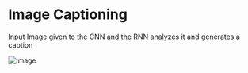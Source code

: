 # Image Captioning
Input Image given to the CNN and the RNN analyzes it and generates a caption

![image](https://github.com/Vemula1207/Image-Captioning/assets/42940619/6a00f12a-5434-4762-bf52-2667a146bf8f)
